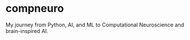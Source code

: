 # compneuro
My journey from Python, AI, and ML to Computational Neuroscience and brain-inspired AI.
